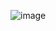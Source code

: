 ![image](https://user-images.githubusercontent.com/36424416/113179356-6069c100-9204-11eb-8c29-651f185b6e2a.png)
